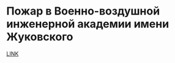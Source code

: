 # Пожар в Военно-воздушной инженерной академии имени Жуковского



[LINK](https://varlamov.ru/588899.html)